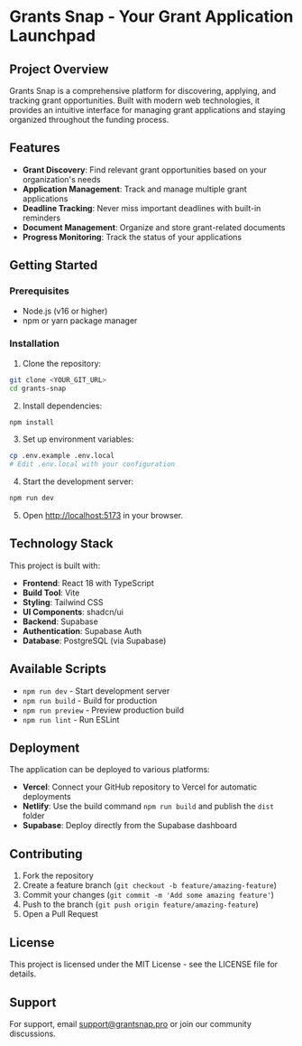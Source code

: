 # Grants Snap - Your Grant Application Launchpad

## Project Overview

Grants Snap is a comprehensive platform for discovering, applying, and tracking grant opportunities. Built with modern web technologies, it provides an intuitive interface for managing grant applications and staying organized throughout the funding process.

## Features

- **Grant Discovery**: Find relevant grant opportunities based on your organization's needs
- **Application Management**: Track and manage multiple grant applications
- **Deadline Tracking**: Never miss important deadlines with built-in reminders
- **Document Management**: Organize and store grant-related documents
- **Progress Monitoring**: Track the status of your applications

## Getting Started

### Prerequisites

- Node.js (v16 or higher)
- npm or yarn package manager

### Installation

1. Clone the repository:
```bash
git clone <YOUR_GIT_URL>
cd grants-snap
```

2. Install dependencies:
```bash
npm install
```

3. Set up environment variables:
```bash
cp .env.example .env.local
# Edit .env.local with your configuration
```

4. Start the development server:
```bash
npm run dev
```

5. Open [http://localhost:5173](http://localhost:5173) in your browser.

## Technology Stack

This project is built with:

- **Frontend**: React 18 with TypeScript
- **Build Tool**: Vite
- **Styling**: Tailwind CSS
- **UI Components**: shadcn/ui
- **Backend**: Supabase
- **Authentication**: Supabase Auth
- **Database**: PostgreSQL (via Supabase)

## Available Scripts

- `npm run dev` - Start development server
- `npm run build` - Build for production
- `npm run preview` - Preview production build
- `npm run lint` - Run ESLint

## Deployment

The application can be deployed to various platforms:

- **Vercel**: Connect your GitHub repository to Vercel for automatic deployments
- **Netlify**: Use the build command `npm run build` and publish the `dist` folder
- **Supabase**: Deploy directly from the Supabase dashboard

## Contributing

1. Fork the repository
2. Create a feature branch (`git checkout -b feature/amazing-feature`)
3. Commit your changes (`git commit -m 'Add some amazing feature'`)
4. Push to the branch (`git push origin feature/amazing-feature`)
5. Open a Pull Request

## License

This project is licensed under the MIT License - see the LICENSE file for details.

## Support

For support, email support@grantsnap.pro or join our community discussions.
